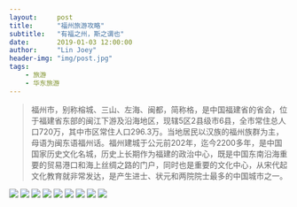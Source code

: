 ```yaml
---
layout:     post
title:      "福州旅游攻略"
subtitle:   "有福之州，斯之谓也"
date:       2019-01-03 12:00:00
author:     "Lin Joey"
header-img: "img/post.jpg"
tags:
    - 旅游
    - 华东旅游
---
```

>福州市，别称榕城、三山、左海、闽都，简称格，是中国福建省的省会，位于福建省东部的闽江下游及沿海地区，现辖5区2县级市6县，全市常住总人口720万，其中市区常住人口296.3万。当地居民以汉族的福州族群为主，母语为闽东语福州话。福州建城于公元前202年，迄今2200多年，是中国国家历史文化名城，历史上长期作为福建的政治中心，既是中国东南沿海重要的贸易港口和海上丝绸之路的门户，同时也是重要的文化中心，从宋代起文化教育就非常发达，是产生进士、状元和两院院士最多的中国城市之一。

![](https://linjoey-image.oss-cn-beijing.aliyuncs.com/我是驴友-福州旅游攻略_页面_1.jpg)
![](https://linjoey-image.oss-cn-beijing.aliyuncs.com/我是驴友-福州旅游攻略_页面_2.jpg)
![](https://linjoey-image.oss-cn-beijing.aliyuncs.com/我是驴友-福州旅游攻略_页面_3.jpg)
![](https://linjoey-image.oss-cn-beijing.aliyuncs.com/我是驴友-福州旅游攻略_页面_4.jpg)
![](https://linjoey-image.oss-cn-beijing.aliyuncs.com/我是驴友-福州旅游攻略_页面_5.jpg)
![](https://linjoey-image.oss-cn-beijing.aliyuncs.com/我是驴友-福州旅游攻略_页面_6.jpg)
![](https://linjoey-image.oss-cn-beijing.aliyuncs.com/我是驴友-福州旅游攻略_页面_7.jpg)
![](https://linjoey-image.oss-cn-beijing.aliyuncs.com/我是驴友-福州旅游攻略_页面_8.jpg)
![](https://linjoey-image.oss-cn-beijing.aliyuncs.com/我是驴友-福州旅游攻略_页面_9.jpg)
